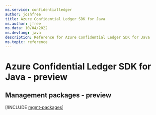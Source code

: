 ```yaml
---
ms.service: confidentialledger
author: joshfree
title: Azure Confidential Ledger SDK for Java
ms.author: jfree
ms.data: 10/04/2022
ms.devlang: java
description: Reference for Azure Confidential Ledger SDK for Java
ms.topic: reference
---
```

# Azure Confidential Ledger SDK for Java - preview

## Management packages - preview
[!INCLUDE [mgmt-packages](confidential-ledger-mgmt-index.md)]